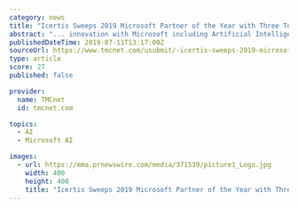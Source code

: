 ```yaml
---
category: news
title: "Icertis Sweeps 2019 Microsoft Partner of the Year with Three Top Awards"
abstract: "... innovation with Microsoft including Artificial Intelligence (AI)-infused applications that use Azure AI and Microsoft Cognitive Services to stitch together several cognitive skills (Text Analytics, Bing Entity Search API, Translator Text API and ..."
publishedDateTime: 2019-07-11T13:17:00Z
sourceUrl: https://www.tmcnet.com/usubmit/-icertis-sweeps-2019-microsoft-partner-the-year-with-/2019/07/11/8984902.htm
type: article
score: 27
published: false

provider:
  name: TMCnet
  id: tmcnet.com

topics:
  - AI
  - Microsoft AI

images:
  - url: https://mma.prnewswire.com/media/371539/picture1_Logo.jpg
    width: 400
    height: 400
    title: "Icertis Sweeps 2019 Microsoft Partner of the Year with Three Top Awards"
---
```

